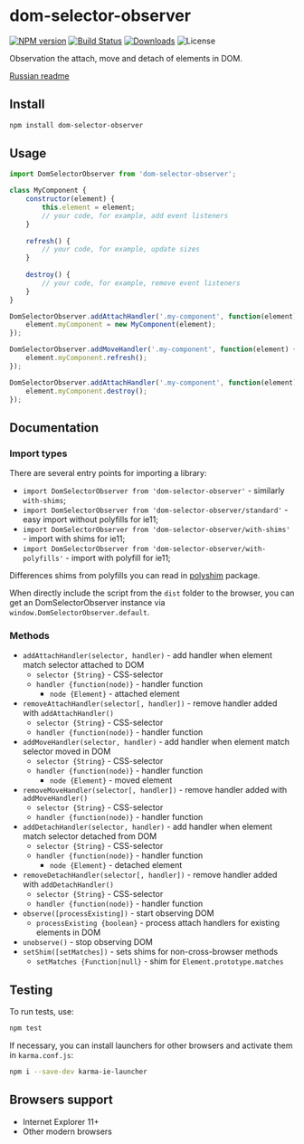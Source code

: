 # dom-selector-observer

[![NPM version](http://img.shields.io/npm/v/dom-selector-observer.svg?style=flat)](https://www.npmjs.org/package/dom-selector-observer)
[![Build Status](https://img.shields.io/travis/paulzi/dom-selector-observer/master.svg)](https://travis-ci.org/paulzi/dom-selector-observer)
[![Downloads](https://img.shields.io/npm/dt/dom-selector-observer.svg)](https://www.npmjs.org/package/dom-selector-observer)
![License](https://img.shields.io/npm/l/dom-selector-observer.svg)

Observation the attach, move and detach of elements in DOM.

[Russian readme](https://github.com/paulzi/dom-selector-observer/blob/master/README.ru.md)

## Install

```sh
npm install dom-selector-observer
```

## Usage

```javascript
import DomSelectorObserver from 'dom-selector-observer';

class MyComponent {
    constructor(element) {
        this.element = element;
        // your code, for example, add event listeners
    }
    
    refresh() {
        // your code, for example, update sizes
    }
    
    destroy() {
        // your code, for example, remove event listeners
    }
}

DomSelectorObserver.addAttachHandler('.my-component', function(element) {
    element.myComponent = new MyComponent(element);
});

DomSelectorObserver.addMoveHandler('.my-component', function(element) {
    element.myComponent.refresh();
});

DomSelectorObserver.addAttachHandler('.my-component', function(element) {
    element.myComponent.destroy();
});
```

## Documentation

### Import types

There are several entry points for importing a library:

- `import DomSelectorObserver from 'dom-selector-observer'` - similarly `with-shims`;
- `import DomSelectorObserver from 'dom-selector-observer/standard'` - easy import without polyfills for ie11;
- `import DomSelectorObserver from 'dom-selector-observer/with-shims'` - import with shims for ie11;
- `import DomSelectorObserver from 'dom-selector-observer/with-polyfills'` - import with polyfill for ie11;

Differences shims from polyfills you can read in [polyshim](https://github.com/paulzi/polyshim/) package.

When directly include the script from the `dist` folder to the browser, you can get an DomSelectorObserver instance via `window.DomSelectorObserver.default`.

### Methods

- `addAttachHandler(selector, handler)` - add handler when element match selector attached to DOM
    - `selector {String}` - CSS-selector
    - `handler {function(node)}` - handler function
        - `node {Element}` - attached element
- `removeAttachHandler(selector[, handler])` - remove handler added with `addAttachHandler()`
    - `selector {String}` - CSS-selector
    - `handler {function(node)}` - handler function
- `addMoveHandler(selector, handler)` - add handler when element match selector moved in DOM
    - `selector {String}` - CSS-selector
    - `handler {function(node)}` - handler function
        - `node {Element}` - moved element
- `removeMoveHandler(selector[, handler])` - remove handler added with `addMoveHandler()`
    - `selector {String}` - CSS-selector
    - `handler {function(node)}` - handler function
- `addDetachHandler(selector, handler)` - add handler when element match selector detached from DOM
    - `selector {String}` - CSS-selector
    - `handler {function(node)}` - handler function
        - `node {Element}` - detached element
- `removeDetachHandler(selector[, handler])` - remove handler added with `addDetachHandler()`
    - `selector {String}` - CSS-selector
    - `handler {function(node)}` - handler function
- `observe([processExisting])` - start observing DOM
    - `processExisting {boolean}` - process attach handlers for existing elements in DOM
- `unobserve()` - stop observing DOM
- `setShim([setMatches])` - sets shims for non-cross-browser methods
    - `setMatches {Function|null}` - shim for `Element.prototype.matches`

## Testing

To run tests, use: 

```sh
npm test
```

If necessary, you can install launchers for other browsers and activate them in `karma.conf.js`: 

```sh
npm i --save-dev karma-ie-launcher
```

## Browsers support

- Internet Explorer 11+
- Other modern browsers
